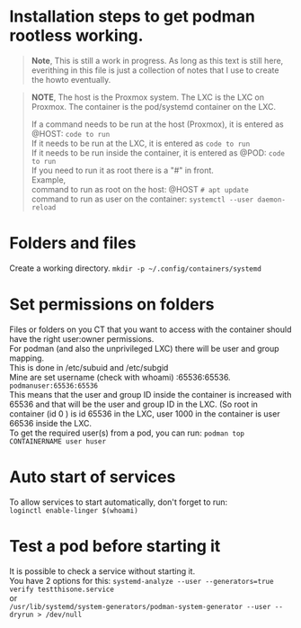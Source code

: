 # Installation steps to get podman rootless working.

> **Note**,
> This is still a work in progress.
> As long as this text is still here, everithing in this file is just a collection of notes that I use to create the howto eventually.

> **NOTE**,
> The host is the Proxmox system.
> The LXC is the LXC on Proxmox.
> The container is the pod/systemd container on the LXC.
> 
> If a command needs to be run at the host (Proxmox), it is entered as @HOST: `code to run` \
> If it needs to be run at the LXC, it is entered as `code to run` \
> If it needs to be run inside the container, it is entered as @POD: `code to run` \
> If you need to run it as root there is a "#" in front. \
> Example, \
> command to run as root on the host: @HOST `# apt update` \
> command to run as user on the container: `systemctl --user daemon-reload`


# Folders and files
Create a working directory. `mkdir -p ~/.config/containers/systemd` 
  
# Set permissions on folders
Files or folders on you CT that you want to access with the container should have the right user:owner permissions. \
For podman (and also the unprivileged LXC) there will be user and group mapping. \
This is done in /etc/subuid and /etc/subgid \
Mine are set username (check with whoami) :65536:65536. \
`podmanuser:65536:65536` \
This means that the user and group ID inside the container is increased with 65536 and that will be the user and group ID in the LXC. (So root in container (id 0 ) is id 65536 in the LXC, user 1000 in the container is user 66536 inside the LXC. \
To get the required user(s) from a pod, you can run: `podman top CONTAINERNAME user huser`

 
# Auto start of services
To allow services to start automatically, don't forget to run: \
`loginctl enable-linger $(whoami)`

# Test a pod before starting it
It is possible to check a service without starting it. \
You have 2 options for this:
`systemd-analyze --user --generators=true verify testthisone.service` \
or \
`/usr/lib/systemd/system-generators/podman-system-generator --user --dryrun > /dev/null`
